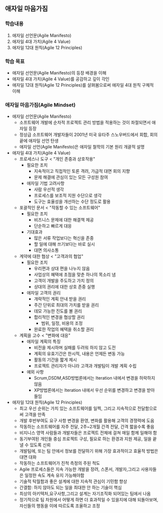 ## 애자일 마음가짐
### 학습내용
1. 애자일 선언문(Agile Manifesto)
2. 애자일 4대 가치(Agile 4 Value)
3. 애자일 12대 원칙(Agile 12 Principles)
### 학습 목표
- 애자일 선언문(Agile Manifesto)의 등장 배경을 이해
- 애자일 4대 가치(Agile 4 Value)를 공감하고 깊이 각인
- 애자일 12대 원칙(Agile 12 Principles)를 살펴봄으로써 애자일 4대 원칙 구체적 이해
### 애자일 마음가짐(Agile Mindset)
- 애자일 선언문(Agile Manifesto)
  - 소프트웨어 개발에 순차적 프로젝트 관리 방법을 적용하는 것이 좌절되면서 애자일 등장
  - 정상급 소프트웨어 개발자들이 2001년 미국 유타주 스노우버드에서 회합, 회의 끝에 애자일 선언 탄생
  - 애자일 선언(Agile Manifesto)은 애자일 철학의 기본 원리 개괄적 설명
- 애자일 4대 가치(Agile 4 Value)
  - 프로세스나 도구 < "개인 존중과 상호작용"
    - 필요한 조치
      - 지속적이고 직접적인 토론 격려, 가급적 대면 회의 지향
      - 문제 해결에 관심이 있는 모든 구성원 참여
    - 애자일 기법 고려사항
      - 사람 우선적 생각
      - 프로세스를 보조적 지원 수단으로 생각
      - 도구는 효율성을 개선하는 수단 정도로 활용
  - 포괄적인 문서 < "작동할 수 있는 소프트웨어"
    - 필요한 조치
      - 비즈니스 문제에 대한 해결책 제공
      - 단순하고 빠르게 대응
    - 기대효과
      - 많은 서류 작업보다는 혁신을 존중
      - 할 일에 대해 쓰기보다는 바로 실시
      - 대면 의사소통
  - 계약에 대한 협상 < "고객과의 협업"
    - 필요한 조치
      - 우리편과 상대 편을 나누지 않음
      - 사업상의 혜택에 초점을 맞춘 하나의 목소리 냄
      - 고객이 개발을 주도하고 가치 정의
      - 상대의 권리에 대한 상호 존중 실행
    - 애자일 고객의 권리
      - 개략적인 계획 안내 받을 권리
      - 주간 단위로 최대의 가치를 받을 권리
      - 데모 가능한 진도를 볼 권리
      - 합리적인 변경을 협상할 권리
        - 범위, 일정, 비용의 조정
      - 완료한 작업의 혜택을 취소할 권리
  - 계획을 고수 < "변화에 대응"
    - 애자일 계획의 특징
      - 비전을 제시하며 실패를 두려워 하지 않고 도전
      - 계획의 유효기간은 한시적, 내용은 언제든 변동 가능
      - 활동의 기간을 짧게 제시
      - 프로젝트 관리자가 아니라 고객과 개발팀이 개발 계획 수립
    - 예외 사항
      - Scrum,DSDM,ASD방법론에서는 Iteration 내에서 변경을 허락하지 않음
      - XP방법론에서는 Iteration 내에서 우선 순위를 변경하고 변경을 받아 들임
- 애자일 12대 원칙(Agile 12 Principles)
  - 최고 우선 순위는 가치 있는 소프트웨어를 일찍, 그리고 지속적으로 전달함으로써 고객을 만족
  - 개발 후반부여도 요구 사항 변경을 환영, 변화를 활용해 고객의 경쟁력에 도움
  - 작동하는 소프트웨어를 자주 전달, 2주~2개월 간격 전달, 간격 짧을수록 좋음
  - 비지니스 영역 사람들과 개발자들은 프로젝트 전체에 걸쳐 매일 함께 일해야 함
  - 동기부여된 개인들 중심 프로젝트 구성, 필요로 하는 환경과 지원 제공, 일을 끝낼 수 있도록 신뢰
  - 개발팀에, 또는 팀 안에서 정보를 전달하기 위해 가장 효과적이고 효율적 방법은 대면 대화
  - 작동하는 소프트웨어가 진척 측정의 주된 척도
  - Agile 프로세스들은 지속 가능한 개발을 장려, 스폰서, 개발자,그리고 사용자들은 일정한 속도 계속 유지 가능해야함
  - 기술적 탁월함과 좋은 설계에 대한 지속적 관심이 기민함 향상
  - 간결함: 하지 않아도 되는 일을 최대한 안 하는 기술이 핵심
  - 최상의 아키텍처,요구사항,그리고 설계는 자기조직화 되어있는 팀에서 나옴
  - 정기적으로 팀 차원에서 어떻게 하면 더 효과적일 수 있을지에 대해 되돌아보며, 자신들의 행동을 이에 따르도록 조율하고 조정
